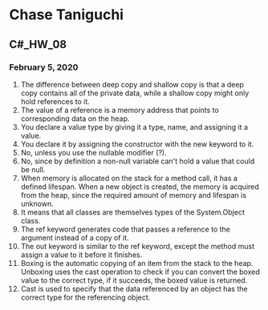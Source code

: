 # Chase Taniguchi
## C#_HW_08
### February 5, 2020


1. The difference between deep copy and shallow copy is that a deep copy contains all of the private data,
while a shallow copy might only hold references to it.
2. The value of a reference is a memory address that points to corresponding data on the heap.
3. You declare a value type by giving it a type, name, and assigning it a value.
4. You declare it by assigning the constructor with the new keyword to it.
5. No, unless you use the nullable modifier (?).
6. No, since by definition a non-null variable can't hold a value that could be null.
7. When memory is allocated on the stack for a method call, it has a defined
lifespan. When a new object is created, the memory is acquired from the heap, since
the required amount of memory and lifespan is unknown.
8. It means that all classes are themselves types of the System.Object class.
9. The ref keyword generates code that passes a reference to the argument instead 
of a copy of it.
10. The out keyword is similar to the ref keyword, except the method must 
assign a value to it before it finishes.
11. Boxing is the automatic copying of an item from the stack to the heap.
Unboxing uses the cast operation to check if you can convert the boxed value to the correct type, if it succeeds, the boxed value is returned.
12. Cast is used to specify that the data referenced by an object has the correct type for the referencing object.